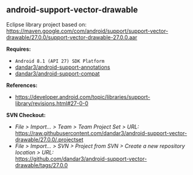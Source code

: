 ## android-support-vector-drawable

Eclipse library project based on:<br/>
https://maven.google.com/com/android/support/support-vector-drawable/27.0.0/support-vector-drawable-27.0.0.aar

**Requires:**
- `Android 8.1 (API 27) SDK Platform`
- [dandar3/android-support-annotations](https://github.com/dandar3/android-support-annotations/tree/27.0.0)
- [dandar3/android-support-compat](https://github.com/dandar3/android-support-compat/tree/27.0.0)

**References:**
- https://developer.android.com/topic/libraries/support-library/revisions.html#27-0-0

**SVN Checkout:**
- _File > Import... > Team > Team Project Set > URL:_<br/>
  https://raw.githubusercontent.com/dandar3/android-support-vector-drawable/27.0.0/.projectset
- _File > Import... > SVN > Project from SVN > Create a new repository location > URL:_<br/> 
  https://github.com/dandar3/android-support-vector-drawable/tags/27.0.0
